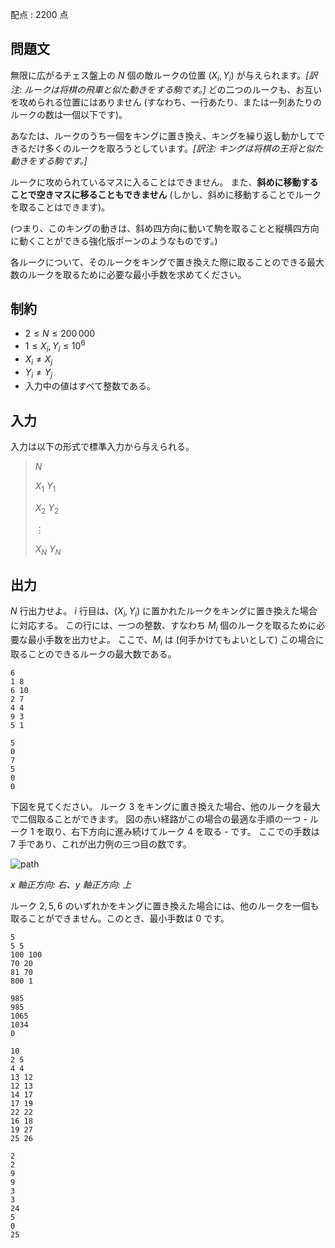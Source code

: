 配点 : $2200$ 点

## 問題文

無限に広がるチェス盤上の $N$ 個の敵ルークの位置 $(X_i, Y_i)$ が与えられます。*[訳注: ルークは将棋の飛車と似た動きをする駒です。]*
どの二つのルークも、お互いを攻められる位置にはありません (すなわち、一行あたり、または一列あたりのルークの数は一個以下です)。

あなたは、ルークのうち一個をキングに置き換え、キングを繰り返し動かしてできるだけ多くのルークを取ろうとしています。*[訳注: キングは将棋の王将と似た動きをする駒です。]*

ルークに攻められているマスに入ることはできません。
また、**斜めに移動することで空きマスに移ることもできません** (しかし、斜めに移動することでルークを取ることはできます)。

(つまり、このキングの動きは、斜め四方向に動いて駒を取ることと縦横四方向に動くことができる強化版ポーンのようなものです。)

各ルークについて、そのルークをキングで置き換えた際に取ることのできる最大数のルークを取るために必要な最小手数を求めてください。

## 制約

- $2 \leq N \leq 200\,000$
- $1 \leq X_i, Y_i \leq 10^6$
- $X_i \neq X_j$
- $Y_i \neq Y_j$
- 入力中の値はすべて整数である。

## 入力

入力は以下の形式で標準入力から与えられる。

> $N$
> 
> $X_1$ $Y_1$
> 
> $X_2$ $Y_2$
> 
> $\vdots$
> 
> $X_N$ $Y_N$

## 出力

$N$ 行出力せよ。
$i$ 行目は、$(X_i, Y_i)$ に置かれたルークをキングに置き換えた場合に対応する。
この行には、一つの整数、すなわち $M_i$ 個のルークを取るために必要な最小手数を出力せよ。
ここで、$M_i$ は (何手かけてもよいとして) この場合に取ることのできるルークの最大数である。

```input1
6
1 8
6 10
2 7
4 4
9 3
5 1
```

```output1
5
0
7
5
0
0
```

下図を見てください。
ルーク $3$ をキングに置き換えた場合、他のルークを最大で二個取ることができます。
図の赤い経路がこの場合の最適な手順の一つ - ルーク $1$ を取り、右下方向に進み続けてルーク $4$ を取る - です。
ここでの手数は $7$ 手であり、これが出力例の三つ目の数です。

![path](https://img.atcoder.jp/agc047/rooks_path_small3.png)

*$x$ 軸正方向: 右、$y$ 軸正方向: 上*

ルーク $2, 5, 6$ のいずれかをキングに置き換えた場合には、他のルークを一個も取ることができません。このとき、最小手数は $0$ です。

```input2
5
5 5
100 100
70 20
81 70
800 1
```

```output2
985
985
1065
1034
0
```

```input3
10
2 5
4 4
13 12
12 13
14 17
17 19
22 22
16 18
19 27
25 26
```

```output3
2
2
9
9
3
3
24
5
0
25
```